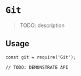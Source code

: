 # `Git`

> TODO: description

## Usage

```
const git = require('Git');

// TODO: DEMONSTRATE API
```

